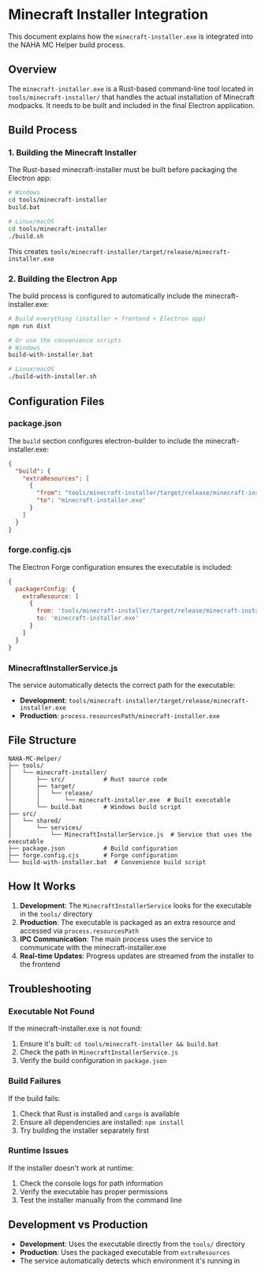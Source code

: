 # Minecraft Installer Integration

This document explains how the `minecraft-installer.exe` is integrated into the NAHA MC Helper build process.

## Overview

The `minecraft-installer.exe` is a Rust-based command-line tool located in `tools/minecraft-installer/` that handles the actual installation of Minecraft modpacks. It needs to be built and included in the final Electron application.

## Build Process

### 1. Building the Minecraft Installer

The Rust-based minecraft-installer must be built before packaging the Electron app:

```bash
# Windows
cd tools/minecraft-installer
build.bat

# Linux/macOS
cd tools/minecraft-installer
./build.sh
```

This creates `tools/minecraft-installer/target/release/minecraft-installer.exe`

### 2. Building the Electron App

The build process is configured to automatically include the minecraft-installer.exe:

```bash
# Build everything (installer + frontend + Electron app)
npm run dist

# Or use the convenience scripts
# Windows
build-with-installer.bat

# Linux/macOS
./build-with-installer.sh
```

## Configuration Files

### package.json

The `build` section configures electron-builder to include the minecraft-installer.exe:

```json
{
  "build": {
    "extraResources": [
      {
        "from": "tools/minecraft-installer/target/release/minecraft-installer.exe",
        "to": "minecraft-installer.exe"
      }
    ]
  }
}
```

### forge.config.cjs

The Electron Forge configuration ensures the executable is included:

```javascript
{
  packagerConfig: {
    extraResource: [
      {
        from: 'tools/minecraft-installer/target/release/minecraft-installer.exe',
        to: 'minecraft-installer.exe'
      }
    ]
  }
}
```

### MinecraftInstallerService.js

The service automatically detects the correct path for the executable:

- **Development**: `tools/minecraft-installer/target/release/minecraft-installer.exe`
- **Production**: `process.resourcesPath/minecraft-installer.exe`

## File Structure

```
NAHA-MC-Helper/
├── tools/
│   └── minecraft-installer/
│       ├── src/           # Rust source code
│       ├── target/
│       │   └── release/
│       │       └── minecraft-installer.exe  # Built executable
│       └── build.bat      # Windows build script
├── src/
│   └── shared/
│       └── services/
│           └── MinecraftInstallerService.js  # Service that uses the executable
├── package.json           # Build configuration
├── forge.config.cjs       # Forge configuration
└── build-with-installer.bat  # Convenience build script
```

## How It Works

1. **Development**: The `MinecraftInstallerService` looks for the executable in the `tools/` directory
2. **Production**: The executable is packaged as an extra resource and accessed via `process.resourcesPath`
3. **IPC Communication**: The main process uses the service to communicate with the minecraft-installer.exe
4. **Real-time Updates**: Progress updates are streamed from the installer to the frontend

## Troubleshooting

### Executable Not Found

If the minecraft-installer.exe is not found:

1. Ensure it's built: `cd tools/minecraft-installer && build.bat`
2. Check the path in `MinecraftInstallerService.js`
3. Verify the build configuration in `package.json`

### Build Failures

If the build fails:

1. Check that Rust is installed and `cargo` is available
2. Ensure all dependencies are installed: `npm install`
3. Try building the installer separately first

### Runtime Issues

If the installer doesn't work at runtime:

1. Check the console logs for path information
2. Verify the executable has proper permissions
3. Test the installer manually from the command line

## Development vs Production

- **Development**: Uses the executable directly from the `tools/` directory
- **Production**: Uses the packaged executable from `extraResources`
- The service automatically detects which environment it's running in
